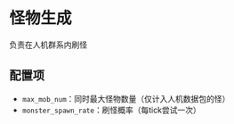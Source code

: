 # 怪物生成

负责在人机群系内刷怪

## 配置项

- `max_mob_num`：同时最大怪物数量（仅计入人机数据包的怪）
- `monster_spawn_rate`：刷怪概率（每tick尝试一次）
